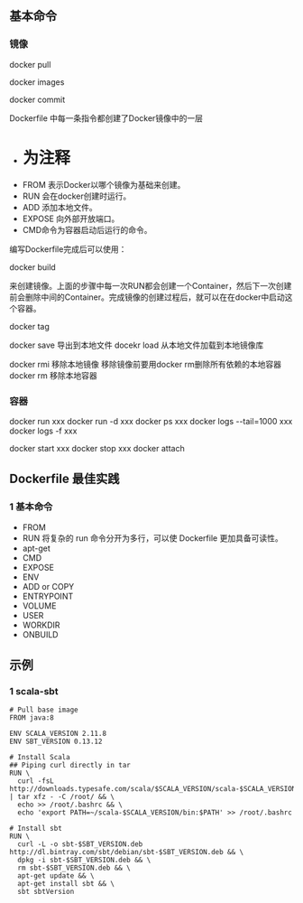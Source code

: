 
## 基本命令


### 镜像

docker pull 

docker images

docker commit

Dockerfile 中每一条指令都创建了Docker镜像中的一层
+ # 为注释
+ FROM 表示Docker以哪个镜像为基础来创建。
+ RUN 会在docker创建时运行。
+ ADD 添加本地文件。
+ EXPOSE 向外部开放端口。
+ CMD命令为容器启动后运行的命令。

编写Dockerfile完成后可以使用：

docker build

来创建镜像。上面的步骤中每一次RUN都会创建一个Container，然后下一次创建前会删除中间的Container。完成镜像的创建过程后，就可以在在docker中启动这个容器。

docker tag 

docker save 导出到本地文件
docekr load 从本地文件加载到本地镜像库

docker rmi 移除本地镜像 移除镜像前要用docker rm删除所有依赖的本地容器
docker rm 移除本地容器

### 容器

docker run xxx
docker run -d xxx
docker ps xxx
docker logs --tail=1000 xxx
docker logs -f xxx

docker start xxx
docker stop xxx
docker attach

## Dockerfile 最佳实践
### 1 基本命令

+ FROM
+ RUN 将复杂的 run 命令分开为多行，可以使 Dockerfile 更加具备可读性。
+ apt-get 
+ CMD
+ EXPOSE
+ ENV
+ ADD or COPY
+ ENTRYPOINT
+ VOLUME
+ USER
+ WORKDIR
+ ONBUILD

## 示例

### 1 scala-sbt

```
# Pull base image
FROM java:8

ENV SCALA_VERSION 2.11.8
ENV SBT_VERSION 0.13.12

# Install Scala
## Piping curl directly in tar
RUN \
  curl -fsL http://downloads.typesafe.com/scala/$SCALA_VERSION/scala-$SCALA_VERSION.tgz | tar xfz - -C /root/ && \
  echo >> /root/.bashrc && \
  echo 'export PATH=~/scala-$SCALA_VERSION/bin:$PATH' >> /root/.bashrc

# Install sbt
RUN \
  curl -L -o sbt-$SBT_VERSION.deb http://dl.bintray.com/sbt/debian/sbt-$SBT_VERSION.deb && \
  dpkg -i sbt-$SBT_VERSION.deb && \
  rm sbt-$SBT_VERSION.deb && \
  apt-get update && \
  apt-get install sbt && \
  sbt sbtVersion
```